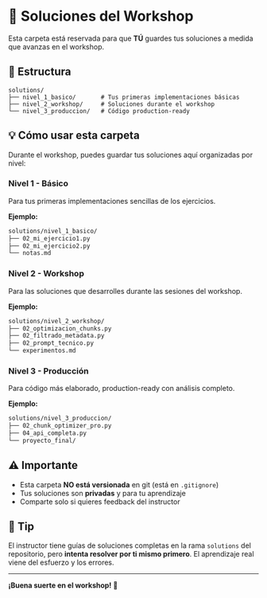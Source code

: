 # 📁 Soluciones del Workshop

Esta carpeta está reservada para que **TÚ** guardes tus soluciones a medida que avanzas en el workshop.

## 📂 Estructura

```
solutions/
├── nivel_1_basico/       # Tus primeras implementaciones básicas
├── nivel_2_workshop/     # Soluciones durante el workshop
└── nivel_3_produccion/   # Código production-ready
```

## 💡 Cómo usar esta carpeta

Durante el workshop, puedes guardar tus soluciones aquí organizadas por nivel:

### Nivel 1 - Básico
Para tus primeras implementaciones sencillas de los ejercicios.

**Ejemplo:**
```bash
solutions/nivel_1_basico/
├── 02_mi_ejercicio1.py
├── 02_mi_ejercicio2.py
└── notas.md
```

### Nivel 2 - Workshop
Para las soluciones que desarrolles durante las sesiones del workshop.

**Ejemplo:**
```bash
solutions/nivel_2_workshop/
├── 02_optimizacion_chunks.py
├── 02_filtrado_metadata.py
├── 02_prompt_tecnico.py
└── experimentos.md
```

### Nivel 3 - Producción
Para código más elaborado, production-ready con análisis completo.

**Ejemplo:**
```bash
solutions/nivel_3_produccion/
├── 02_chunk_optimizer_pro.py
├── 04_api_completa.py
└── proyecto_final/
```

## ⚠️ Importante

- Esta carpeta **NO está versionada** en git (está en `.gitignore`)
- Tus soluciones son **privadas** y para tu aprendizaje
- Comparte solo si quieres feedback del instructor

## 🎯 Tip

El instructor tiene guías de soluciones completas en la rama `solutions` del repositorio, pero **intenta resolver por ti mismo primero**. El aprendizaje real viene del esfuerzo y los errores.

---

**¡Buena suerte en el workshop! 🚀**
